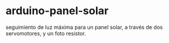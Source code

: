 # arduino-panel-solar
seguimiento de luz máxima para un panel solar, a través de dos servomotores, y un foto resistor.
